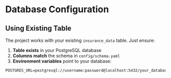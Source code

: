 # Database Configuration

## Using Existing Table

The project works with your existing `insurance_data` table. Just ensure:

1. **Table exists** in your PostgreSQL database
2. **Columns match** the schema in `config/schema.yaml`
3. **Environment variables** point to your database:

```env
POSTGRES_URL=postgresql://username:password@localhost:5432/your_database